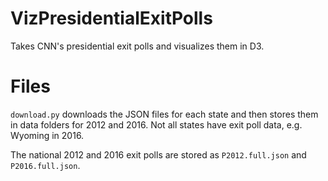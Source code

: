 # VizPresidentialExitPolls

Takes CNN's presidential exit polls and visualizes them in D3.

# Files
`download.py` downloads the JSON files for each state and then stores them in data folders for 2012 and 2016. Not all states have exit poll data, e.g. Wyoming in 2016.

The national 2012 and 2016 exit polls are stored as `P2012.full.json` and `P2016.full.json`.
